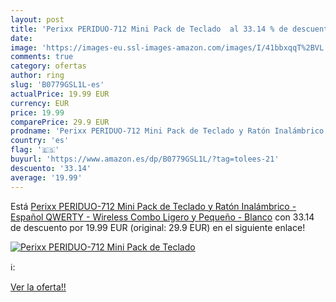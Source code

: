 ```yaml
---
layout: post
title: 'Perixx PERIDUO-712 Mini Pack de Teclado  al 33.14 % de descuento'
date: 
image: 'https://images-eu.ssl-images-amazon.com/images/I/41bbxqqT%2BVL._SL200_.jpg'
comments: true
category: ofertas
author: ring
slug: 'B0779GSL1L-es'
actualPrice: 19.99 EUR
currency: EUR
price: 19.99
comparePrice: 29.9 EUR
prodname: 'Perixx PERIDUO-712 Mini Pack de Teclado y Ratón Inalámbrico - Español QWERTY - Wireless Combo Ligero y Pequeño - Blanco'
country: 'es'
flag: '🇪🇸'
buyurl: 'https://www.amazon.es/dp/B0779GSL1L/?tag=tolees-21'
descuento: '33.14'
average: '19.99'
---
```


Está [Perixx PERIDUO-712 Mini Pack de Teclado y Ratón Inalámbrico - Español QWERTY - Wireless Combo Ligero y Pequeño - Blanco](https://www.amazon.es/dp/B0779GSL1L/?tag=tolees-21) con 33.14 de descuento por 19.99 EUR (original: 29.9 EUR) en el siguiente enlace!

[![Perixx PERIDUO-712 Mini Pack de Teclado ](https://images-eu.ssl-images-amazon.com/images/I/41bbxqqT%2BVL._SL200_.jpg)](https://www.amazon.es/dp/B0779GSL1L/?tag=tolees-21)

ℹ️:


[Ver la oferta!!](https://www.amazon.es/dp/B0779GSL1L/?tag=tolees-21)
